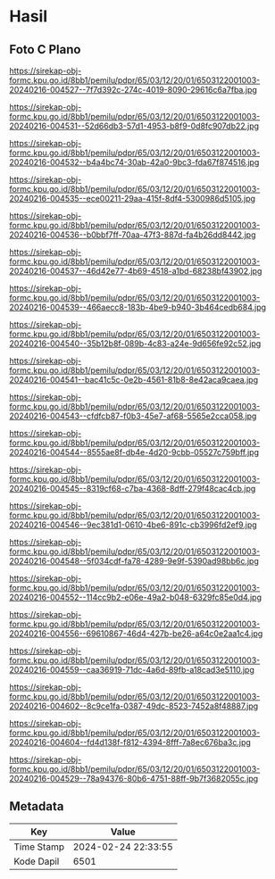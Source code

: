 # Hasil

## Foto C Plano

https://sirekap-obj-formc.kpu.go.id/8bb1/pemilu/pdpr/65/03/12/20/01/6503122001003-20240216-004527--7f7d392c-274c-4019-8090-29616c6a7fba.jpg

https://sirekap-obj-formc.kpu.go.id/8bb1/pemilu/pdpr/65/03/12/20/01/6503122001003-20240216-004531--52d66db3-57d1-4953-b8f9-0d8fc907db22.jpg

https://sirekap-obj-formc.kpu.go.id/8bb1/pemilu/pdpr/65/03/12/20/01/6503122001003-20240216-004532--b4a4bc74-30ab-42a0-9bc3-fda67f874516.jpg

https://sirekap-obj-formc.kpu.go.id/8bb1/pemilu/pdpr/65/03/12/20/01/6503122001003-20240216-004535--ece00211-29aa-415f-8df4-5300986d5105.jpg

https://sirekap-obj-formc.kpu.go.id/8bb1/pemilu/pdpr/65/03/12/20/01/6503122001003-20240216-004536--b0bbf7ff-70aa-47f3-887d-fa4b26dd8442.jpg

https://sirekap-obj-formc.kpu.go.id/8bb1/pemilu/pdpr/65/03/12/20/01/6503122001003-20240216-004537--46d42e77-4b69-4518-a1bd-68238bf43902.jpg

https://sirekap-obj-formc.kpu.go.id/8bb1/pemilu/pdpr/65/03/12/20/01/6503122001003-20240216-004539--466aecc8-183b-4be9-b940-3b464cedb684.jpg

https://sirekap-obj-formc.kpu.go.id/8bb1/pemilu/pdpr/65/03/12/20/01/6503122001003-20240216-004540--35b12b8f-089b-4c83-a24e-9d656fe92c52.jpg

https://sirekap-obj-formc.kpu.go.id/8bb1/pemilu/pdpr/65/03/12/20/01/6503122001003-20240216-004541--bac41c5c-0e2b-4561-81b8-8e42aca9caea.jpg

https://sirekap-obj-formc.kpu.go.id/8bb1/pemilu/pdpr/65/03/12/20/01/6503122001003-20240216-004543--cfdfcb87-f0b3-45e7-af68-5565e2cca058.jpg

https://sirekap-obj-formc.kpu.go.id/8bb1/pemilu/pdpr/65/03/12/20/01/6503122001003-20240216-004544--8555ae8f-db4e-4d20-9cbb-05527c759bff.jpg

https://sirekap-obj-formc.kpu.go.id/8bb1/pemilu/pdpr/65/03/12/20/01/6503122001003-20240216-004545--8319cf68-c7ba-4368-8dff-279f48cac4cb.jpg

https://sirekap-obj-formc.kpu.go.id/8bb1/pemilu/pdpr/65/03/12/20/01/6503122001003-20240216-004546--9ec381d1-0610-4be6-891c-cb3996fd2ef9.jpg

https://sirekap-obj-formc.kpu.go.id/8bb1/pemilu/pdpr/65/03/12/20/01/6503122001003-20240216-004548--5f034cdf-fa78-4289-9e9f-5390ad98bb6c.jpg

https://sirekap-obj-formc.kpu.go.id/8bb1/pemilu/pdpr/65/03/12/20/01/6503122001003-20240216-004552--114cc9b2-e06e-49a2-b048-6329fc85e0d4.jpg

https://sirekap-obj-formc.kpu.go.id/8bb1/pemilu/pdpr/65/03/12/20/01/6503122001003-20240216-004556--69610867-46d4-427b-be26-a64c0e2aa1c4.jpg

https://sirekap-obj-formc.kpu.go.id/8bb1/pemilu/pdpr/65/03/12/20/01/6503122001003-20240216-004559--caa36919-71dc-4a6d-89fb-a18cad3e5110.jpg

https://sirekap-obj-formc.kpu.go.id/8bb1/pemilu/pdpr/65/03/12/20/01/6503122001003-20240216-004602--8c9ce1fa-0387-49dc-8523-7452a8f48887.jpg

https://sirekap-obj-formc.kpu.go.id/8bb1/pemilu/pdpr/65/03/12/20/01/6503122001003-20240216-004604--fd4d138f-f812-4394-8fff-7a8ec676ba3c.jpg

https://sirekap-obj-formc.kpu.go.id/8bb1/pemilu/pdpr/65/03/12/20/01/6503122001003-20240216-004529--78a94376-80b6-4751-88ff-9b7f3682055c.jpg


## Metadata

| Key        | Value               |
| ---------- | ------------------- |
| Time Stamp | 2024-02-24 22:33:55 |
| Kode Dapil | 6501                |



